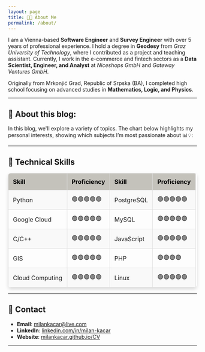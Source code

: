 ```yaml
---
layout: page
title: 👨‍💻 About Me
permalink: /about/
---
```


I am a Vienna-based **Software Engineer** and **Survey Engineer** with over 5 years of professional experience. I hold a degree in **Geodesy** from *Graz University of Technology*, where I contributed as a project and teaching assistant. Currently, I work in the e-commerce and fintech sectors as a **Data Scientist, Engineer, and Analyst** at *Niceshops GmbH* and *Gateway Ventures GmbH*.

Originally from Mrkonjić Grad, Republic of Srpska (BA), I completed high school focusing on advanced studies in **Mathematics, Logic, and Physics**.

---

## 🚀 About this blog:

In this blog, we'll explore a variety of topics. The chart below highlights my personal interests, showing which subjects I’m most passionate about 📊💡:

<canvas id="radialChart" width="400" height="400"></canvas>

---

## 🚀 Technical Skills

<table style="border-collapse: collapse; width: 100%; border-radius: 8px; overflow: hidden; box-shadow: 0 4px 10px rgba(0, 0, 0, 0.15);">
<thead style="background-color: #c4c2bb; color: black;">
<tr>
<th style="border: 1px solid #ddd; padding: 12px; text-align: left;">Skill</th>
<th style="border: 1px solid #ddd; padding: 12px; text-align: left;">Proficiency</th>
<th style="border: 1px solid #ddd; padding: 12px; text-align: left;">Skill</th>
<th style="border: 1px solid #ddd; padding: 12px; text-align: left;">Proficiency</th>
</tr>
</thead>
<tbody>
<tr style="background-color: #f9f9f9;">
<td style="border: 1px solid #ddd; padding: 12px;">Python</td>
<td style="border: 1px solid #ddd; padding: 12px;">🟢🟢🟢🟢🟢</td>
<td style="border: 1px solid #ddd; padding: 12px;">PostgreSQL</td>
<td style="border: 1px solid #ddd; padding: 12px;">🟢🟢🟢🟢🟢</td>
</tr>
<tr>
<td style="border: 1px solid #ddd; padding: 12px;">Google Cloud</td>
<td style="border: 1px solid #ddd; padding: 12px;">🟢🟢🟢🟢🟢</td>
<td style="border: 1px solid #ddd; padding: 12px;">MySQL</td>
<td style="border: 1px solid #ddd; padding: 12px;">🟢🟢🟢🟢🟢</td>
</tr>
<tr style="background-color: #f9f9f9;">
<td style="border: 1px solid #ddd; padding: 12px;">C/C++</td>
<td style="border: 1px solid #ddd; padding: 12px;">🟢🟢🟢🟢🟢</td>
<td style="border: 1px solid #ddd; padding: 12px;">JavaScript</td>
<td style="border: 1px solid #ddd; padding: 12px;">🟢🟢🟢🟢🟢</td>
</tr>
<tr>
<td style="border: 1px solid #ddd; padding: 12px;">GIS</td>
<td style="border: 1px solid #ddd; padding: 12px;">🟢🟢🟢🟢🟢</td>
<td style="border: 1px solid #ddd; padding: 12px;">PHP</td>
<td style="border: 1px solid #ddd; padding: 12px;">🟢🟢🟢🟢</td>
</tr>
<tr style="background-color: #f9f9f9;">
<td style="border: 1px solid #ddd; padding: 12px;">Cloud Computing</td>
<td style="border: 1px solid #ddd; padding: 12px;">🟢🟢🟢🟢🟢</td>
<td style="border: 1px solid #ddd; padding: 12px;">Linux</td>
<td style="border: 1px solid #ddd; padding: 12px;">🟢🟢🟢🟢🟢</td>
</tr>
</tbody>
</table>

---

## 📧 Contact

- **Email**: [milankacar@live.com](mailto:milankacar@live.com)  
- **LinkedIn**: [linkedin.com/in/milan-kacar](https://linkedin.com/in/milan-kacar)  
- **Website**: [milankacar.github.io/CV](https://milankacar.github.io/CV)

---

<script src="https://cdn.jsdelivr.net/npm/chart.js"></script>
<script>
  document.addEventListener("DOMContentLoaded", function () {
    const categoryData = {
      {% for category in site.categories %}
        "{{ category | first }}": {{ category[1].size }},
      {% endfor %}
    };

    const ctx = document.getElementById('radialChart').getContext('2d');
    const categories = Object.keys(categoryData);
    const postCounts = Object.values(categoryData);

    const getChartOptions = (isDarkMode) => ({
      responsive: true,
      plugins: {
        legend: {
          labels: {
            color: isDarkMode ? '#fff' : '#333', // Legend text color
          }
        }
      },
      scales: {
        r: {
          grid: {
            color: isDarkMode ? 'rgba(255, 255, 255, 0.2)' : 'rgba(128, 128, 128, 0.5)',
          },
          angleLines: {
            color: isDarkMode ? 'rgba(255, 255, 255, 0.3)' : 'rgba(128, 128, 128, 0.7)',
          },
          ticks: {
            color: isDarkMode ? '#fff' : '#000',
            backdropColor: 'rgba(255, 255, 255, 0)',
          }
        }
      }
    });

    let radialChart = null;

    const createChart = (isDarkMode) => {
      if (radialChart) radialChart.destroy();
      radialChart = new Chart(ctx, {
        type: 'polarArea',
        data: {
          labels: categories,
          datasets: [{
            label: 'Number of Posts',
            data: postCounts,
            backgroundColor: [
              'rgba(255, 99, 132, 0.2)',
              'rgba(54, 162, 235, 0.2)',
              'rgba(255, 206, 86, 0.2)',
              'rgba(75, 192, 192, 0.2)',
              'rgba(153, 102, 255, 0.2)',
              'rgba(255, 159, 64, 0.2)',
            ],
            borderColor: [
              'rgba(255, 99, 132, 1)',
              'rgba(54, 162, 235, 1)',
              'rgba(255, 206, 86, 1)',
              'rgba(75, 192, 192, 1)',
              'rgba(153, 102, 255, 1)',
              'rgba(255, 159, 64, 1)',
            ],
            borderWidth: 2,
          }]
        },
        options: getChartOptions(isDarkMode),
      });
    };

    // Initial mode detection
    const isDarkMode = document.body.classList.contains('dark-mode');
    createChart(isDarkMode);

    // Listen for dark mode toggle
    const toggleButton = document.getElementById("toggle-mode");
    if (toggleButton) {
      toggleButton.addEventListener("click", () => {
        const isDarkMode = document.body.classList.toggle("dark-mode");
        createChart(isDarkMode);
      });
    }
  });
</script>
